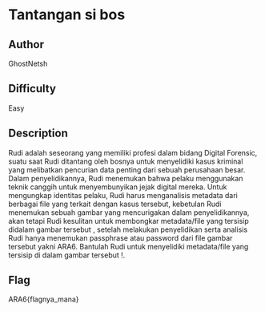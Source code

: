 # Tantangan si bos

## Author

GhostNetsh

## Difficulty

Easy

## Description

Rudi adalah seseorang yang memiliki profesi dalam bidang Digital Forensic,
suatu saat Rudi ditantang oleh bosnya untuk menyelidiki kasus kriminal yang melibatkan pencurian data penting dari sebuah perusahaan besar.
Dalam penyelidikannya, Rudi menemukan bahwa pelaku menggunakan teknik canggih untuk menyembunyikan jejak digital mereka.
Untuk mengungkap identitas pelaku, Rudi harus menganalisis metadata dari berbagai file yang terkait dengan kasus tersebut,
kebetulan Rudi menemukan sebuah gambar yang mencurigakan dalam penyelidikannya, akan tetapi Rudi kesulitan untuk membongkar metadata/file yang tersisip didalam gambar tersebut ,
setelah melakukan penyelidikan serta analisis Rudi hanya menemukan passphrase atau password dari file gambar tersebut yakni ARA6.
Bantulah Rudi untuk menyelidiki metadata/file yang tersisip di dalam gambar tersebut !.

## Flag

ARA6{flagnya_mana}
